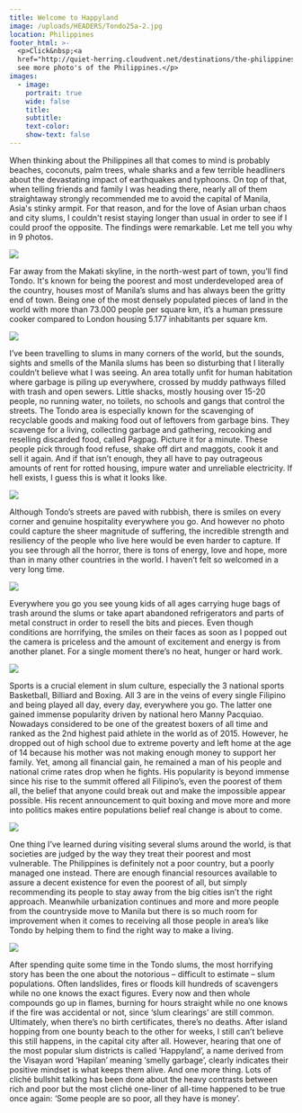 ```yaml
---
title: Welcome to Happyland
image: /uploads/HEADERS/Tondo25a-2.jpg
location: Philippines
footer_html: >-
  <p>Click&nbsp;<a
  href="http://quiet-herring.cloudvent.net/destinations/the-philippines/">here</a>&nbsp;to
  see more photo's of the Philippines.</p>
images:
  - image:
    portrait: true
    wide: false
    title:
    subtitle:
    text-color:
    show-text: false
---
```



When thinking about the Philippines all that comes to mind is probably beaches, coconuts, palm trees, whale sharks and a few terrible headliners about the devastating impact of earthquakes and typhoons. On top of that, when telling friends and family I was heading there, nearly all of them straightaway strongly recommended me to avoid the capital of Manila, Asia's stinky armpit. For that reason, and for the love of Asian urban chaos and city slums, I couldn't resist staying longer than usual in order to see if I could proof the opposite. The findings were remarkable. Let me tell you why in 9 photos.&nbsp;

![](/uploads/versions/tondo10---x----2048-1365x---.jpg)

Far away from the Makati skyline, in the north-west part of town, you’ll find Tondo. It's known for being the poorest and most underdeveloped area of the country, houses most of Manila’s slums and has always been the gritty end of town. Being one of the most densely populated pieces of land in the world with more than 73.000 people per square km, it’s a human pressure cooker compared to London housing 5.177 inhabitants per square km.

![](/uploads/versions/tondo24---x----2048-1365x---.jpg)

I’ve been travelling to slums in many corners of the world, but the sounds, sights and smells of the Manila slums has been so disturbing that I literally couldn’t believe what I was seeing. An area totally unfit for human habitation where garbage is piling up everywhere, crossed by muddy pathways filled with trash and open sewers. Little shacks, mostly housing over 15-20 people, no running water, no toilets, no schools and gangs that control the streets. The Tondo area is especially known for the scavenging of recyclable goods and making food out of leftovers from garbage bins. They scavenge for a living, collecting garbage and gathering, recooking and reselling discarded food, called Pagpag. Picture it for a minute. These people pick through food refuse, shake off dirt and maggots, cook it and sell it again. And if that isn’t enough, they all have to pay outrageous amounts of rent for rotted housing, impure water and unreliable electricity. If hell exists, I guess this is what it looks like.&nbsp;&nbsp;

![](/uploads/versions/tondo5---x----2048-1365x---.jpg)

Although Tondo’s streets are paved with rubbish, there is smiles on every corner and genuine hospitality everywhere you go. And however no photo could capture the sheer magnitude of suffering, the incredible strength and resiliency of the people who live here would be even harder to capture. If you see through all the horror, there is tons of energy, love and hope, more than in many other countries in the world. I haven’t felt so welcomed in a very long time.

![](/uploads/versions/tondo32---x----2048-1365x---.jpg)

Everywhere you go you see young kids of all ages carrying huge bags of trash around the slums or take apart abandoned refrigerators and parts of metal construct in order to resell the bits and pieces. Even though conditions are horrifying, the smiles on their faces as soon as I popped out the camera is priceless and the amount of excitement and energy is from another planet. For a single moment there’s no heat, hunger or hard work.

![](/uploads/versions/tondo9---x----2048-1365x---.jpg)

Sports is a crucial element in slum culture, especially the 3 national sports Basketball, Billiard and Boxing. All 3 are in the veins of every single Filipino and being played all day, every day, everywhere you go. The latter one gained immense popularity driven by national hero Manny Pacquiao. Nowadays considered to be one of the greatest boxers of all time and ranked as the 2nd highest paid athlete in the world as of 2015. However, he dropped out of high school due to extreme poverty and left home at the age of 14 because his mother was not making enough money to support her family. Yet, among all financial gain, he remained a man of his people and national crime rates drop when he fights. His popularity is beyond immense since his rise to the summit offered all Filipino’s, even the poorest of them all, the belief that anyone could break out and make the impossible appear possible. His recent announcement to quit boxing and move more and more into politics makes entire populations belief real change is about to come.&nbsp;

![](/uploads/versions/tondo6---x----2048-1365x---.jpg)

One thing I’ve learned during visiting several slums around the world, is that societies are judged by the way they treat their poorest and most vulnerable. The Philippines is definitely not a poor country, but a poorly managed one instead. There are enough financial resources available to assure a decent existence for even the poorest of all, but simply recommending its people to stay away from the big cities isn’t the right approach. Meanwhile urbanization continues and more and more people from the countryside move to Manila but there is so much room for improvement when it comes to receiving all those people in area’s like Tondo by helping them to find the right way to make a living.

![](/uploads/versions/tondo15---x----2048-1365x---.jpg)

After spending quite some time in the Tondo slums, the most horrifying story has been the one about the notorious – difficult to estimate – slum populations. Often landslides, fires or floods kill hundreds of scavengers while no one knows the exact figures. Every now and then whole compounds go up in flames, burning for hours straight while no one knows if the fire was accidental or not, since ‘slum clearings’ are still common. Ultimately, when there’s no birth certificates, there’s no deaths. After island hopping from one bounty beach to the other for weeks, I still can’t believe this still happens, in the capital city after all. However, hearing that one of the most popular slum districts is called ‘Happyland’, a name derived from the Visayan word ‘Hapilan’ meaning ‘smelly garbage’, clearly indicates their positive mindset is what keeps them alive. And one more thing. Lots of clich&eacute; bullshit talking has been done about the heavy contrasts between rich and poor but the most clich&eacute; one-liner of all-time happened to be true once again: ‘Some people are so poor, all they have is money’.